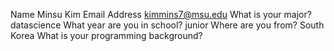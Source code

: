 Name Minsu Kim
Email Address kimmins7@msu.edu
What is your major? datascience
What year are you in school? junior
Where are you from? South Korea
What is your programming background? 
